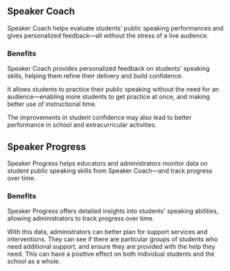## Speaker Coach

Speaker Coach helps evaluate students’ public speaking performances and gives personalized feedback—all without the stress of a live audience. 

### Benefits

Speaker Coach provides personalized feedback on students' speaking skills, helping them refine their delivery and build confidence.

It allows students to practice their public speaking without the need for an audience—enabling more students to get practice at once, and making better use of instructional time.

The improvements in student confidence may also lead to better performance in school and extracurricular activities.

## Speaker Progress

Speaker Progress helps educators and administrators monitor data on student public speaking skills from Speaker Coach—and track progress over time. 

### Benefits

Speaker Progress offers detailed insights into students' speaking abilities, allowing administrators to track progress over time.

With this data, administrators can better plan for support services and interventions. They can see if there are particular groups of students who need additional support, and ensure they are provided with the help they need. This can have a positive effect on both individual students and the school as a whole. 
